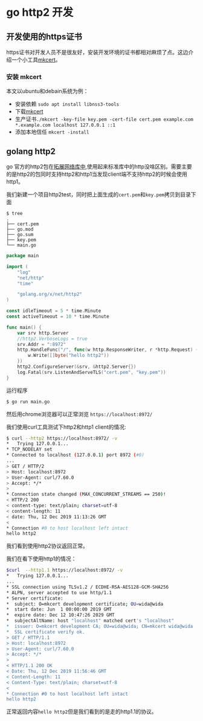 # go http2 开发

## 开发使用的https证书

https证书对开发人员不是很友好，安装开发环境的证书都相对麻烦了点。这边介绍一个小工具[mkcert](https://github.com/FiloSottile/mkcert)。

### 安装 mkcert
本文以ubuntu和debain系统为例：

- 安装依赖 `sudo apt install libnss3-tools`
- 下载[mkcert](https://github.com/FiloSottile/mkcert/releases/download/v1.4.1/mkcert-v1.4.1-linux-amd64)
- 生产证书`./mkcert -key-file key.pem -cert-file cert.pem example.com *.example.com localhost 127.0.0.1 ::1`
- 添加本地信任 `mkcert -install`

## golang http2

go 官方的http2包在[拓展网络库中](golang.org/x/net/http2),使用起来标准库中的http没啥区别。需要主要的是http2的包同时支持http2和http1当发现client端不支持http2的时候会使用http1。

我们新建一个项目http2test，同时把上面生成的`cert.pem`和`key.pem`拷贝到目录下面

```
$ tree
.
├── cert.pem
├── go.mod
├── go.sum
├── key.pem
└── main.go
```

```go
package main

import (
	"log"
	"net/http"
	"time"

	"golang.org/x/net/http2"
)

const idleTimeout = 5 * time.Minute
const activeTimeout = 10 * time.Minute

func main() {
	var srv http.Server
	//http2.VerboseLogs = true
	srv.Addr = ":8972"
	http.HandleFunc("/", func(w http.ResponseWriter, r *http.Request) {
		w.Write([]byte("hello http2"))
	})
	http2.ConfigureServer(&srv, &http2.Server{})
	log.Fatal(srv.ListenAndServeTLS("cert.pem", "key.pem"))
}
```

运行程序

```bash
$ go run main.go
```

然后用chrome浏览器可以正常浏览 `https://localhost:8972/` 

我们使用curl工具测试下http2和http1 client的情况:

```bash
$ curl --http2 https://localhost:8972/ -v
*   Trying 127.0.0.1...
* TCP_NODELAY set
* Connected to localhost (127.0.0.1) port 8972 (#0)
...
> GET / HTTP/2
> Host: localhost:8972
> User-Agent: curl/7.60.0
> Accept: */*
> 
* Connection state changed (MAX_CONCURRENT_STREAMS == 250)!
< HTTP/2 200 
< content-type: text/plain; charset=utf-8
< content-length: 11
< date: Thu, 12 Dec 2019 11:13:26 GMT
< 
* Connection #0 to host localhost left intact
hello http2
```

我们看到使用http2协议返回正常。

我们在看下使用http1的情况：

```bash
$curl  --http1.1 https://localhost:8972/ -v
*   Trying 127.0.0.1...
...
* SSL connection using TLSv1.2 / ECDHE-RSA-AES128-GCM-SHA256
* ALPN, server accepted to use http/1.1
* Server certificate:
*  subject: O=mkcert development certificate; OU=wida@wida
*  start date: Jun  1 00:00:00 2019 GMT
*  expire date: Dec 12 10:47:26 2029 GMT
*  subjectAltName: host "localhost" matched cert's "localhost"
*  issuer: O=mkcert development CA; OU=wida@wida; CN=mkcert wida@wida
*  SSL certificate verify ok.
> GET / HTTP/1.1
> Host: localhost:8972
> User-Agent: curl/7.60.0
> Accept: */*
> 
< HTTP/1.1 200 OK
< Date: Thu, 12 Dec 2019 11:56:46 GMT
< Content-Length: 11
< Content-Type: text/plain; charset=utf-8
< 
* Connection #0 to host localhost left intact
hello http2
```

正常返回内容`hello http2`但是我们看到的是走的http1.1的协议。